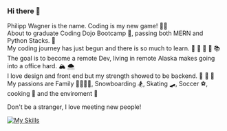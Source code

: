 ### Hi there 👋

Philipp Wagner is the name. Coding is my new game! 👨‍💻</br>
About to graduate Coding Dojo Bootcamp 🥷, passing both MERN and Python Stacks. 🫠</br>
My coding journey has just begun and there is so much to learn. 📕 📗 📘 📙 📚</br>
The goal is to become a remote Dev, living in remote Alaska makes going into a office hard. 🏔 🌨</br>
I love design and front end but my strength showed to be backend. 🙈 🙉 🙊</br>
My passions are Family 👨‍👩‍👧‍👦, Snowboarding 🏂, Skating 🛹, Soccer ⚽, cooking 🍜 and the enviroment 🐳</br>
</hr>
Don't be a stranger, I love meeting new people!

[![My Skills](https://skillicons.dev/icons?i=js,html,css,bootstrap,discord,express,figma,flask,github,linkedin,mongodb,mysql,nodejs,postman,py,react,vscode)](https://skillicons.dev)
